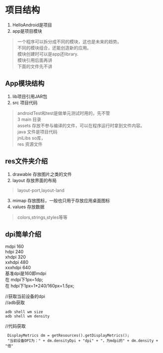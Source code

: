 # 项目结构   
1. HelloAndroid是项目   
2. app是项目模块   
> 一个程序可以拆分成不同的模块，这也是未来的趋势。   
> 不同的模块组合，还能创造新的应用。   
> 模块创建时可以是app还library.  
> 模块引用后面再讲    
下面的文件先不讲    

## App模块结构  
1. lib项目引用JAR包  
2. src 项目代码     
> androidTest和test是做单元测试时用的，先不管       
3  main 目录     
> assets  存放不参与编译的文件，可以在程序运行时拿到文件内容。     
> java    文件是项目代码     
> jniLibs so库，     
> res     资源文件     

## res文件夹介绍  
1. drawable     存放图片之类的文件  
2. layout       存放界面的布局   
> layout-port,layout-land   
3. mimap        存放图标，一般也只用于存放应用桌面图标  
4. values       存放数据
> colors,strings,styles等等

## dpi简单介绍   
mdpi 160  
hdpi 240  
xhdpi 320  
xxhdpi 480   
xxxhdpi 640   
基准dpi是160即mdpi    
在 mdpi下1px=1dp;   
在 hdpi下1px=1*240/160px=1.5px;    

//获取当前设备的dpi   
//adb获取   
```
adb shell wm size   
adb shell wm density   
```   
//代码获取    
```
 DisplayMetrics dm = getResources().getDisplayMetrics();   
 "当前设备DPI为：" + dm.densityDpi + "dpi" + "，为mdpi的" + dm.density + "倍"   
```    


